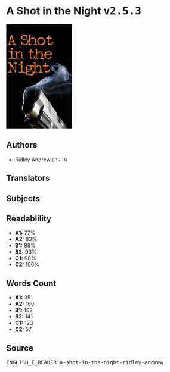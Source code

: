 # A Shot in the Night <kbd>v2.5.3</kbd>

![](./cover.medium.jpg "")

## Authors


 - Ridley Andrew <small>(-1 - -1)</small>

## Translators



## Subjects



## Readablility


 - **A1:** 77%
 - **A2:** 83%
 - **B1:** 88%
 - **B2:** 93%
 - **C1:** 98%
 - **C2:** 100%

## Words Count


 - **A1:** 351
 - **A2:** 160
 - **B1:** 162
 - **B2:** 141
 - **C1:** 123
 - **C2:** 57

## Source


<kbd>ENGLISH_E_READER:a-shot-in-the-night-ridley-andrew</kbd>
